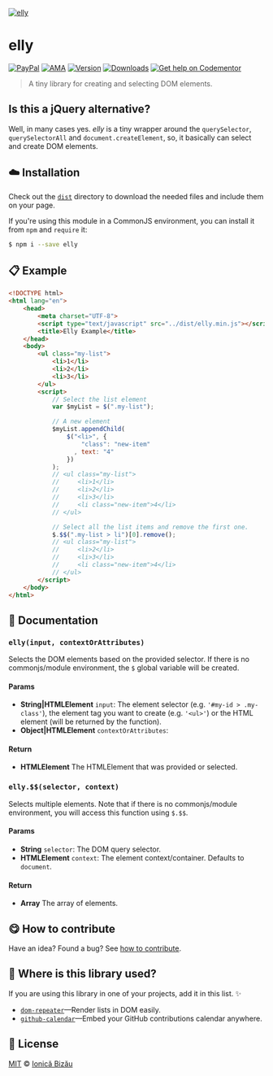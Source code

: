 
[![elly](http://i.imgur.com/hQjyLBz.png)](#)

# elly

 [![PayPal](https://img.shields.io/badge/%24-paypal-f39c12.svg)][paypal-donations] [![AMA](https://img.shields.io/badge/ask%20me-anything-1abc9c.svg)](https://github.com/IonicaBizau/ama) [![Version](https://img.shields.io/npm/v/elly.svg)](https://www.npmjs.com/package/elly) [![Downloads](https://img.shields.io/npm/dt/elly.svg)](https://www.npmjs.com/package/elly) [![Get help on Codementor](https://cdn.codementor.io/badges/get_help_github.svg)](https://www.codementor.io/johnnyb?utm_source=github&utm_medium=button&utm_term=johnnyb&utm_campaign=github)

> A tiny library for creating and selecting DOM elements.

## Is this a jQuery alternative?

Well, in many cases yes. *elly* is a tiny wrapper around the `querySelector`, `querySelectorAll` and `document.createElement`, so, it basically can select and create DOM elements.


## :cloud: Installation


Check out the [`dist`](/dist) directory to download the needed files and include them on your page.

If you're using this module in a CommonJS environment, you can install it from `npm` and `require` it:

```sh
$ npm i --save elly
```


## :clipboard: Example



```html
<!DOCTYPE html>
<html lang="en">
    <head>
        <meta charset="UTF-8">
        <script type="text/javascript" src="../dist/elly.min.js"></script>
        <title>Elly Example</title>
    </head>
    <body>
        <ul class="my-list">
            <li>1</li>
            <li>2</li>
            <li>3</li>
        </ul>
        <script>
            // Select the list element
            var $myList = $(".my-list");

            // A new element
            $myList.appendChild(
                $("<li>", {
                    "class": "new-item"
                  , text: "4"
                })
            );
            // <ul class="my-list">
            //     <li>1</li>
            //     <li>2</li>
            //     <li>3</li>
            //     <li class="new-item">4</li>
            // </ul>

            // Select all the list items and remove the first one.
            $.$$(".my-list > li")[0].remove();
            // <ul class="my-list">
            //     <li>2</li>
            //     <li>3</li>
            //     <li class="new-item">4</li>
            // </ul>
        </script>
    </body>
</html>
```

## :memo: Documentation


### `elly(input, contextOrAttributes)`
Selects the DOM elements based on the provided selector. If there is no
commonjs/module environment, the `$` global variable will be created.

#### Params
- **String|HTMLElement** `input`: The element selector (e.g. `'#my-id > .my-class'`), the element tag you want to create
(e.g. `'<ul>'`) or the HTML element (will be returned by the function).
- **Object|HTMLElement** `contextOrAttributes`:

#### Return
- **HTMLElement** The HTMLElement that was provided or selected.

### `elly.$$(selector, context)`
Selects multiple elements. Note that if there is no commonjs/module environment, you will access this function using `$.$$`.

#### Params
- **String** `selector`: The DOM query selector.
- **HTMLElement** `context`: The element context/container. Defaults to `document`.

#### Return
- **Array** The array of elements.



## :yum: How to contribute
Have an idea? Found a bug? See [how to contribute][contributing].

## :dizzy: Where is this library used?
If you are using this library in one of your projects, add it in this list. :sparkles:


 - [`dom-repeater`](https://github.com/IonicaBizau/dom-repeater#readme)—Render lists in DOM easily.
 - [`github-calendar`](https://github.com/IonicaBizau/github-calendar#readme)—Embed your GitHub contributions calendar anywhere.

## :scroll: License

[MIT][license] © [Ionică Bizău][website]

[paypal-donations]: https://www.paypal.com/cgi-bin/webscr?cmd=_s-xclick&hosted_button_id=RVXDDLKKLQRJW
[donate-now]: http://i.imgur.com/6cMbHOC.png

[license]: http://showalicense.com/?fullname=Ionic%C4%83%20Biz%C4%83u%20%3Cbizauionica%40gmail.com%3E%20(http%3A%2F%2Fionicabizau.net)&year=2016#license-mit
[website]: http://ionicabizau.net
[contributing]: /CONTRIBUTING.md
[docs]: /DOCUMENTATION.md
